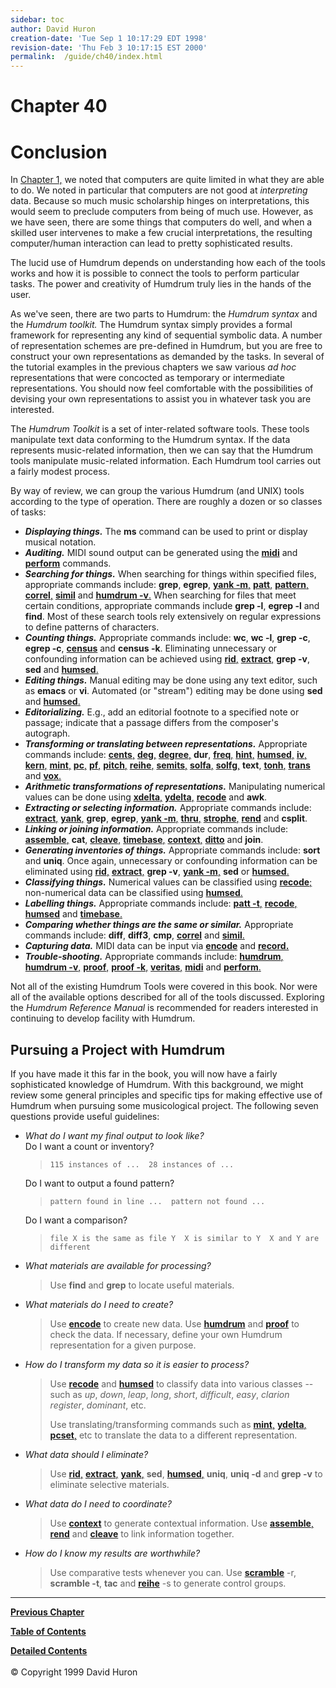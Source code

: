 ```yaml
---
sidebar: toc
author: David Huron
creation-date: 'Tue Sep 1 10:17:29 EDT 1998'
revision-date: 'Thu Feb 3 10:17:15 EST 2000'
permalink:	/guide/ch40/index.html
---
```



Chapter 40
=========

Conclusion
==========

In [Chapter 1,](guide01.html) we noted that computers are quite limited
in what they are able to do. We noted in particular that computers are
not good at *interpreting* data. Because so much music scholarship
hinges on interpretations, this would seem to preclude computers from
being of much use. However, as we have seen, there are some things that
computers do well, and when a skilled user intervenes to make a few
crucial interpretations, the resulting computer/human interaction can
lead to pretty sophisticated results.

The lucid use of Humdrum depends on understanding how each of the tools
works and how it is possible to connect the tools to perform particular
tasks. The power and creativity of Humdrum truly lies in the hands of
the user.

As we\'ve seen, there are two parts to Humdrum: the *Humdrum syntax* and
the *Humdrum toolkit.* The Humdrum syntax simply provides a formal
framework for representing any kind of sequential symbolic data. A
number of representation schemes are pre-defined in Humdrum, but you are
free to construct your own representations as demanded by the tasks. In
several of the tutorial examples in the previous chapters we saw various
*ad hoc* representations that were concocted as temporary or
intermediate representations. You should now feel comfortable with the
possibilities of devising your own representations to assist you in
whatever task you are interested.

The *Humdrum Toolkit* is a set of inter-related software tools. These
tools manipulate text data conforming to the Humdrum syntax. If the data
represents music-related information, then we can say that the Humdrum
tools manipulate music-related information. Each Humdrum tool carries
out a fairly modest process.

By way of review, we can group the various Humdrum (and UNIX) tools
according to the type of operation. There are roughly a dozen or so
classes of tasks:

-   ***Displaying things.*** The **ms** command can be used to print or
    display musical notation.
-   ***Auditing.*** MIDI sound output can be generated using the
    [**midi**](commands/midi.html) and
    [**perform**](commands/perform.html) commands.
-   ***Searching for things.*** When searching for things within
    specified files, appropriate commands include: **grep**, **egrep**,
    [**yank -m**,](commands/yank.html) [**patt**,](commands/patt.html)
    [**pattern**,](commands/pattern.html)
    [**correl**,](commands/correl.html) [**simil**](commands/simil.html)
    and [**humdrum -v**.](commands/humdrum.html) When searching for
    files that meet certain conditions, appropriate commands include
    **grep -l**, **egrep -l** and **find**. Most of these search tools
    rely extensively on regular expressions to define patterns of
    characters.
-   ***Counting things.*** Appropriate commands include: **wc**, **wc
    -l**, **grep -c**, **egrep -c**, [**census**](commands/census.html)
    and **census -k**. Eliminating unnecessary or confounding
    information can be achieved using [**rid**,](commands/rid.html)
    [**extract**,](commands/extract.html) **grep -v**, **sed** and
    [**humsed**.](commands/humsed.html)
-   ***Editing things.*** Manual editing may be done using any text
    editor, such as **emacs** or **vi**. Automated (or \"stream\")
    editing may be done using **sed** and
    [**humsed**.](commands/humsed.html)
-   ***Editorializing.*** E.g., add an editorial footnote to a specified
    note or passage; indicate that a passage differs from the
    composer\'s autograph.
-   ***Transforming or translating between representations.***
    Appropriate commands include: [**cents**,](commands/cents.html)
    [**deg**,](commands/deg.html) [**degree**,](commands/degree.html)
    **dur**, [**freq**,](commands/freq.html)
    [**hint**,](commands/hint.html) [**humsed**,](commands/humsed.html)
    [**iv**,](commands/iv.html) [**kern**,](commands/kern.html)
    [**mint**,](commands/mint.html) [**pc**,](commands/pc.html)
    [**pf**,](commands/pf.html) [**pitch**,](commands/pitch.html)
    [**reihe**,](commands/reihe.html)
    [**semits**,](commands/semits.html)
    [**solfa**,](commands/solfa.html) [**solfg**,](commands/solfg.html)
    **text**, [**tonh**,](commands/tonh.html)
    [**trans**](commands/trans.html) and [**vox**.](commands/vox.html)
-   ***Arithmetic transformations of representations.*** Manipulating
    numerical values can be done using
    [**xdelta**,](commands/xdelta.html)
    [**ydelta**,](commands/ydelta.html)
    [**recode**](commands/recode.html) and **awk**.
-   ***Extracting or selecting information.*** Appropriate commands
    include: [**extract**,](commands/extract.html)
    [**yank**,](commands/yank.html) **grep**, **egrep**, [**yank
    -m**,](commands/yank.html) [**thru**,](commands/thru.html)
    [**strophe**,](commands/strophe.html) [**rend**](commands/rend.html)
    and **csplit**.
-   ***Linking or joining information.*** Appropriate commands include:
    [**assemble**,](commands/assemble.html) **cat**,
    [**cleave**,](commands/cleave.html)
    [**timebase**,](commands/timebase.html)
    [**context**,](commands/context.html)
    [**ditto**](commands/ditto.html) and **join**.
-   ***Generating inventories of things.*** Appropriate commands
    include: **sort** and **uniq**. Once again, unnecessary or
    confounding information can be eliminated using
    [**rid**,](commands/rid.html) [**extract**,](commands/extract.html)
    **grep -v**, [**yank -m**,](commands/yank.html) **sed** or
    [**humsed**.](commands/humsed.html)
-   ***Classifying things.*** Numerical values can be classified using
    [**recode**;](commands/recode.html) non-numerical data can be
    classified using [**humsed**.](commands/humsed.html)
-   ***Labelling things.*** Appropriate commands include: [**patt
    -t**,](commands/patt.html) [**recode**,](commands/recode.html)
    [**humsed**](commands/humsed.html) and
    [**timebase**.](commands/timebase.html)
-   ***Comparing whether things are the same or similar.*** Appropriate
    commands include: **diff**, **diff3**, **cmp**,
    [**correl**](commands/correl.html) and
    [**simil**.](commands/simil.html)
-   ***Capturing data.*** MIDI data can be input via
    [**encode**](commands/encode.html) and
    [**record.**](commands/record.html)
-   ***Trouble-shooting.*** Appropriate commands include:
    [**humdrum**,](commands/humdrum.html) [**humdrum
    -v**,](commands/humdrum.html) [**proof**,](commands/proof.html)
    [**proof -k**,](commands/proof.html)
    [**veritas**,](commands/veritas.html) [**midi**](commands/midi.html)
    and [**perform**.](commands/perform.html)

Not all of the existing Humdrum Tools were covered in this book. Nor
were all of the available options described for all of the tools
discussed. Exploring the *Humdrum Reference Manual* is recommended for
readers interested in continuing to develop facility with Humdrum.

<a name ="Pursuing_a_Project_with_Humdrum"></a>

Pursuing a Project with Humdrum
-------------------------------

If you have made it this far in the book, you will now have a fairly
sophisticated knowledge of Humdrum. With this background, we might
review some general principles and specific tips for making effective
use of Humdrum when pursuing some musicological project. The following
seven questions provide useful guidelines:

-   *What do I want my final output to look like?*\
    Do I want a count or inventory?

    > `115 instances of ...  28 instances of ...`

    Do I want to output a found pattern?

    > `pattern found in line ...  pattern not found ...`

    Do I want a comparison?

    > `file X is the same as file Y  X is similar to Y  X and Y are different`

-   *What materials are available for processing?*

    > Use **find** and **grep** to locate useful materials.

-   *What materials do I need to create?*

    > Use [**encode**](commands/encode.html) to create new data. Use
    > [**humdrum**](commands/humdrum.html) and
    > [**proof**](commands/proof.html) to check the data. If necessary,
    > define your own Humdrum representation for a given purpose.

-   *How do I transform my data so it is easier to process?*

    > Use [**recode**](commands/recode.html) and
    > [**humsed**](commands/humsed.html) to classify data into various
    > classes \-- such as *up*, *down*, *leap*, *long*, *short*,
    > *difficult*, *easy*, *clarion register*, *dominant*, etc.
    >
    > Use translating/transforming commands such as
    > [**mint**,](commands/mint.html)
    > [**ydelta**,](commands/ydelta.html)
    > [**pcset**,](commands/pcset.html) etc to translate the data to a
    > different representation.

-   *What data should I eliminate?*

    > Use [**rid**,](commands/rid.html)
    > [**extract**,](commands/extract.html)
    > [**yank**,](commands/yank.html) **sed**,
    > [**humsed**,](commands/humsed.html) **uniq**, **uniq -d** and
    > **grep -v** to eliminate selective materials.

-   *What data do I need to coordinate?*

    > Use [**context**](commands/context.html) to generate contextual
    > information. Use [**assemble**,](commands/assemble.html)
    > [**rend**](commands/rend.html) and
    > [**cleave**](commands/cleave.html) to link information together.

-   *How do I know my results are worthwhile?*

    > Use comparative tests whenever you can. Use
    > [**scramble**](commands/scramble.html) -r, **scramble -t**,
    > **tac** and [**reihe**](commands/reihe.html) -s to generate
    > control groups.

------------------------------------------------------------------------


[**Previous Chapter**](guide39.html)

[**Table of Contents**](guide.toc.html)

[**Detailed Contents**](guide.toc.detailed.html)\
\
© Copyright 1999 David Huron
